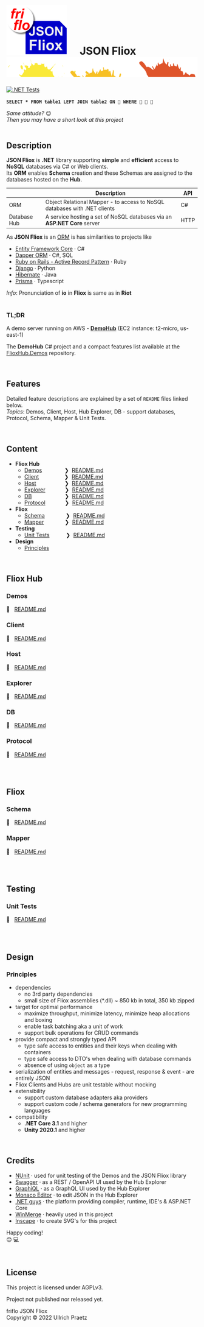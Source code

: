 

# ![logo](docs/images/Json-Fliox.svg)     **JSON Fliox**      ![SPLASH](docs/images/paint-splatter.svg)

[![.NET Tests](https://github.com/friflo/Friflo.Json.Fliox/workflows/.NET/badge.svg)](https://github.com/friflo/Friflo.Json.Fliox/actions)


__`SELECT * FROM table1 LEFT JOIN table2 ON 💩 WHERE 💩 💩 💩`__

*Same attitude?* 😉  
*Then you may have a short look at this project*  <br/><br/>


## Description
**JSON Fliox** is **.NET** library supporting **simple** and **efficient** access to **NoSQL** databases via C# or Web clients.  
Its **ORM** enables **Schema** creation and these Schemas are assigned to the databases hosted on the **Hub**.

|              | Description                                                               | API  |
| ------------ | ------------------------------------------------------------------------- | ---- |
| ORM          | Object Relational Mapper - to access to NoSQL databases with .NET clients | C#   |
| Database Hub | A service hosting a set of NoSQL databases via an **ASP.NET Core** server | HTTP |

As **JSON Fliox** is an [ORM](https://en.wikipedia.org/wiki/Object-relational_mapping) is has similarities to projects like
- [Entity Framework Core](https://en.wikipedia.org/wiki/Entity_Framework) · C#
- [Dapper ORM](https://en.wikipedia.org/wiki/Dapper_ORM) · C#, SQL
- [Ruby on Rails - Active Record Pattern](https://en.wikipedia.org/wiki/Ruby_on_Rails) · Ruby
- [Django](https://en.wikipedia.org/wiki/Django_(web_framework)) · Python
- [Hibernate](https://de.wikipedia.org/wiki/Hibernate_(Framework)) · Java
- [Prisma](https://www.prisma.io/) · Typescript

*Info*: Pronunciation of **io** in **Fliox** is same as in **Riot** <br/><br/>

### **TL;DR**

A demo server running on AWS - [**DemoHub**](http://ec2-174-129-178-18.compute-1.amazonaws.com/) (EC2 instance: t2-micro, us-east-1)

The **DemoHub** C# project and a compact features list available at the
[FlioxHub.Demos](https://github.com/friflo/FlioxHub.Demos#features) repository.

<br/>

## Features

Detailed feature descriptions are explained by a set of `README` files linked below.  
*Topics*: Demos, Client, Host, Hub Explorer, DB - support databases, Protocol, Schema, Mapper & Unit Tests.

<br/>

## Content

- **Fliox Hub**
    - [Demos](#demos)               ❯  [README.md](https://github.com/friflo/FlioxHub.Demos/blob/main/README.md)
    - [Client](#client)                 ❯  [README.md](Json/Fliox.Hub/Client/README.md)
    - [Host](#host)                   ❯  [README.md](Json/Fliox.Hub/Host/README.md)
    - [Explorer](#explorer)             ❯  [README.md](Json/Fliox.Hub.Explorer/README.md)
    - [DB](#db)                      ❯  [README.md](Json/Fliox.Hub/DB/README.md)
    - [Protocol](#protocol)             ❯  [README.md](Json/Fliox.Hub/Protocol/README.md)
- **Fliox**
    - [Schema](#schema)              ❯  [README.md](Json/Fliox/Schema/README.md)
    - [Mapper](#mapper)              ❯  [README.md](Json/Fliox/Mapper/README.md)
- **Testing**
    - [Unit Tests](#unit-tests)           ❯  [README.md](Json.Tests/README.md)
- **Design**
    - [Principles](#principles)

<br/>



## **Fliox Hub**

### **Demos**

📄   [README.md](https://github.com/friflo/FlioxHub.Demos/blob/main/README.md)


### **Client**
📄   [README.md](Json/Fliox.Hub/Client/README.md)


### **Host**
📄   [README.md](Json/Fliox.Hub/Host/README.md)


### **Explorer**
📄   [README.md](Json/Fliox.Hub.Explorer/README.md)


### **DB**
📄   [README.md](Json/Fliox.Hub/DB/README.md)


### **Protocol**
📄   [README.md](Json/Fliox.Hub/Protocol/README.md)

<br/><br/>



## **Fliox**

### **Schema**
📄   [README.md](Json/Fliox/Schema/README.md)


### **Mapper**
📄   [README.md](Json/Fliox/Mapper/README.md)

<br/><br/>



## **Testing**

### **Unit Tests**
📄   [README.md](Json.Tests/README.md)

<br/><br/>


## **Design**

### **Principles**

- dependencies
    - no 3rd party dependencies
    - small size of Fliox assemblies (*.dll) ~ 850 kb in total, 350 kb zipped
- target for optimal performance
    - maximize throughput, minimize latency, minimize heap allocations and boxing
    - enable task batching aka a unit of work
    - support bulk operations for CRUD commands
- provide compact and strongly typed API
    - type safe access to entities and their keys when dealing with containers  
    - type safe access to DTO's when dealing with database commands
    - absence of using `object` as a type
- serialization of entities and messages - request, response & event - are entirely JSON
- Fliox Clients and Hubs are unit testable without mocking
- extensibility
    - support custom database adapters aka providers
    - support custom code / schema generators for new programming languages
- compatibility
    - **.NET Core 3.1** and higher
    - **Unity 2020.1** and higher 

<br/>

## Credits
- [NUnit](https://nunit.org/)                                   · used for unit testing of the Demos and the JSON Fliox library
- [Swagger](https://swagger.io/)                                · as a REST / OpenAPI UI used by the Hub Explorer
- [GraphiQL](https://github.com/graphql/graphiql)               · as a GraphQL UI used by the Hub Explorer
- [Monaco Editor](https://github.com/microsoft/monaco-editor)   · to edit JSON in the Hub Explorer
- [.NET guys](https://dotnet.microsoft.com/en-us/)              · the platform providing compiler, runtime, IDE's & ASP.NET Core
- [WinMerge](https://github.com/WinMerge/winmerge)              · heavily used in this project
- [Inscape](https://gitlab.com/inkscape/inkscape)               · to create SVG's for this project


Happy coding!  
😊 💻

<br/>

## License

This project is licensed under AGPLv3.

Project not published nor released yet.

friflo JSON Fliox  
Copyright © 2022 Ullrich Praetz
